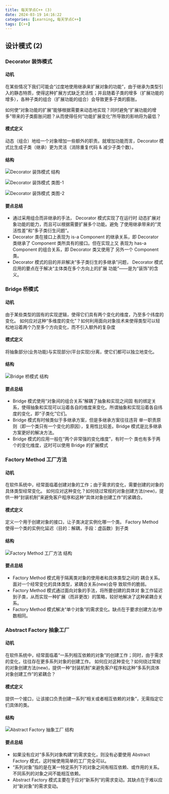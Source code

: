 ```yaml
---
title: 每天学点C++ (3)
date: 2024-03-19 14:16:22
categories: [Learning, 每天学点C++]
tags: [C++]
---
```


## 设计模式 (2)

### Decorator 装饰模式

#### 动机

在某些情况下我们可能会“过度地使用继承来扩展对象的功能”，由于继承为类型引入的静态特质，使得这种扩展方式缺乏灵活性；并且随着子类的增多（扩展功能的增多），各种子类的组合（扩展功能的组合）会导致更多子类的膨胀。

如何使“对象功能的扩展”能够根据需要来动态地实现？同时避免“扩展功能的增多”带来的子类膨胀问题？从而使得任何“功能扩展变化”所导致的影响将为最低？

#### 模式定义

动态（组合）地给一个对象增加一些额外的职责。就增加功能而言，Decorator 模式比生成子类（继承）更为灵活（消除重复代码 & 减少子类个数）。

#### 结构

![Decorator 装饰模式 结构](/images/每天学点C++/8.png)

![Decorator 装饰模式 类图-1](/images/每天学点C++/10.png)

![Decorator 装饰模式 类图-2](/images/每天学点C++/9.png)

#### 要点总结

- 通过采用组合而非继承的手法， Decorator 模式实现了在运行时 动态扩展对象功能的能力，而且可以根据需要扩展多个功能。避免 了使用继承带来的“灵活性差”和“多子类衍生问题”。
- Decorator 类在接口上表现为 is-a Component 的继承关系，即 Decorator 类继承了 Component 类所具有的接口。但在实现上又 表现为 has-a Component 的组合关系，即 Decorator 类又使用了 另外一个 Component 类。
- Decorator 模式的目的并非解决“多子类衍生的多继承”问题， Decorator 模式应用的要点在于解决“主体类在多个方向上的扩展 功能”——是为“装饰”的含义。

### Bridge 桥模式

#### 动机

由于某些类型的固有的实现逻辑，使得它们具有两个变化的维度，乃至多个纬度的变化。
如何应对这种“多维度的变化”？如何利用面向对象技术来使得类型可以轻松地沿着两个乃至多个方向变化，而不引入额外的复杂度

#### 模式定义

将抽象部分(业务功能)与实现部分(平台实现)分离，使它们都可以独立地变化。

#### 结构

![Bridge 桥模式 结构](/images/每天学点C++/11.png)

#### 要点总结

- Bridge 模式使用“对象间的组合关系”解耦了抽象和实现之间固 有的绑定关系，使得抽象和实现可以沿着各自的维度来变化。所谓抽象和实现沿着各自纬度的变化，即“子类化”它们。
- Bridge 模式有时候类似于多继承方案，但是多继承方案往往违背 单一职责原则（即一个类只有一个变化的原因），复用性比较差。Bridge 模式是比多继承方案更好的解决方法。
- Bridge 模式的应用一般在“两个非常强的变化维度”，有时一个 类也有多于两个的变化维度，这时可以使用 Bridge 的扩展模式

### Factory Method 工厂方法

#### 动机

在软件系统中，经常面临着创建对象的工作；由于需求的变化，需要创建的对象的具体类型经常变化。
如何应对这种变化？如何绕过常规的对象创建方法(new)，提供一种“封装机制”来避免客户程序和这种“具体对象创建工作”的紧耦合。

#### 模式定义

定义一个用于创建对象的接口，让子类决定实例化哪一个类。
Factory Method 使得一个类的实例化延迟（目的：解耦，手段：虚函数）到子类

#### 结构

![Factory Method 工厂方法 结构](/images/每天学点C++/12.png)

#### 要点总结

- Factory Method 模式用于隔离类对象的使用者和具体类型之间的 耦合关系。面对一个经常变化的具体类型，紧耦合关系(new)会导 致软件的脆弱。
- Factory Method 模式通过面向对象的手法，将所要创建的具体对 象工作延迟到子类，从而实现一种扩展（而非更改）的策略，较好地解决了这种紧耦合关系。
- Factory Method 模式解决“单个对象”的需求变化。缺点在于要求创建方法/参数相同。

### Abstract Factory 抽象工厂

#### 动机

在软件系统中，经常面临着“一系列相互依赖的对象”的创建工作；同时，由于需求的变化，往往存在更多系列对象的创建工作。
如何应对这种变化？如何绕过常规的对象创建方法(new)，提供一种“封装机制”来避免客户程序和这种“多系列具体对象创建工作”的紧耦合？

#### 模式定义

提供一个接口，让该接口负责创建一系列“相关或者相互依赖的对象”，无需指定它们具体的类。

#### 结构

![Abstract Factory 抽象工厂 结构](/images/每天学点C++/13.png)

#### 要点总结

- 如果没有应对“多系列对象构建”的需求变化，则没有必要使用 Abstract Factory 模式，这时候使用简单的工厂完全可以。
- “系列对象”指的是在某一特定系列下的对象之间有相互依赖、或作用的关系。不同系列的对象之间不能相互依赖。
- Abstract Factory 模式主要在于应对“新系列”的需求变动。其缺点在于难以应对“新对象”的需求变动。

